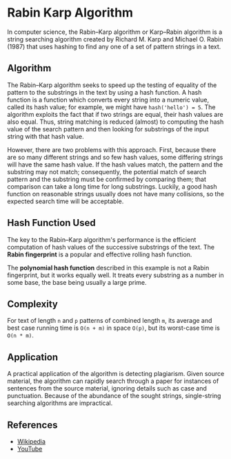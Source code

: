 # Rabin Karp Algorithm

In computer science, the Rabin–Karp algorithm or Karp–Rabin algorithm
is a string searching algorithm created by Richard M. Karp and
Michael O. Rabin (1987) that uses hashing to find any one of a set
of pattern strings in a text.

## Algorithm

The Rabin–Karp algorithm seeks to speed up the testing of equality of
the pattern to the substrings in the text by using a hash function. A
hash function is a function which converts every string into a numeric
value, called its hash value; for example, we might
have `hash('hello') = 5`. The algorithm exploits the fact
that if two strings are equal, their hash values are also equal. Thus,
string matching is reduced (almost) to computing the hash value of the
search pattern and then looking for substrings of the input string with
that hash value.

However, there are two problems with this approach. First, because there
are so many different strings and so few hash values, some differing
strings will have the same hash value. If the hash values match, the
pattern and the substring may not match; consequently, the potential
match of search pattern and the substring must be confirmed by comparing
them; that comparison can take a long time for long substrings.
Luckily, a good hash function on reasonable strings usually does not
have many collisions, so the expected search time will be acceptable.

## Hash Function Used

The key to the Rabin–Karp algorithm's performance is the efficient computation
of hash values of the successive substrings of the text.
The **Rabin fingerprint** is a popular and effective rolling hash function.

The **polynomial hash function** described in this example is not a Rabin
fingerprint, but it works equally well. It treats every substring as a
number in some base, the base being usually a large prime.

## Complexity

For text of length `n` and `p` patterns of combined length `m`, its average
and best case running time is `O(n + m)` in space `O(p)`, but its
worst-case time is `O(n * m)`.

## Application

A practical application of the algorithm is detecting plagiarism.
Given source material, the algorithm can rapidly search through a paper
for instances of sentences from the source material, ignoring details
such as case and punctuation. Because of the abundance of the sought
strings, single-string searching algorithms are impractical.

## References

- [Wikipedia](https://en.wikipedia.org/wiki/Rabin%E2%80%93Karp_algorithm)
- [YouTube](https://www.youtube.com/watch?v=H4VrKHVG5qI&list=PLLXdhg_r2hKA7DPDsunoDZ-Z769jWn4R8)
